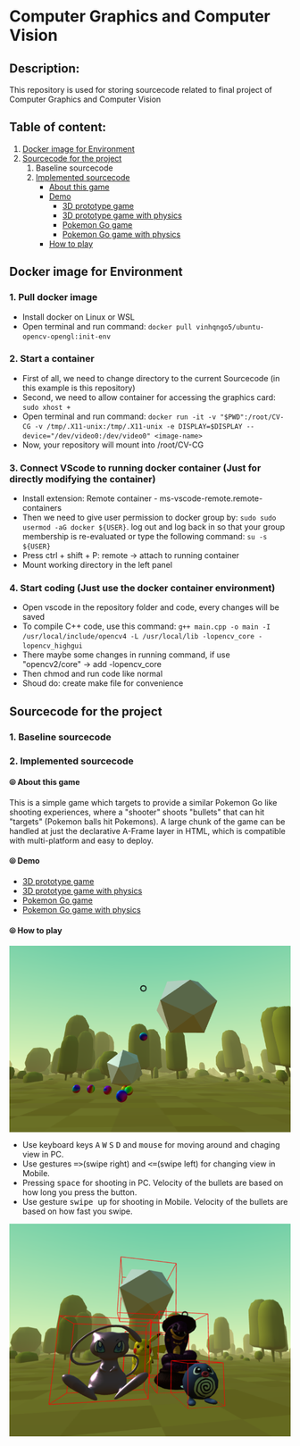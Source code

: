 <h1>Computer Graphics and Computer Vision</h1>
<h2>Description:</h2>
<div>This repository is used for storing sourcecode related to final project of Computer Graphics and Computer Vision</div>
<h2>Table of content:</h2>
    <ol>
        <li><a href="#heading1">Docker image for Environment</a></li>
        <li>
            <a href="#heading2">Sourcecode for the project</a>
            <ol>
                <li>Baseline sourcecode</li>
                <li><a href="#imple-src">Implemented sourcecode</a>
                    <ul>
                        <li><a href="#abt-this">About this game</a></li>
                        <li><a href="#demo-game">Demo</a>
                            <ul>
                                <li><a href="https://vinhqngo5.github.io/Computer-Vision-And-Computer-Graphics/WebSrc/index.html">3D prototype game</a></li>
                                <li><a href="https://vinhqngo5.github.io/Computer-Vision-And-Computer-Graphics/WebSrc/index-physics.html">3D prototype game with physics</a></li>
                                <li><a href="https://vinhqngo5.github.io/Computer-Vision-And-Computer-Graphics/WebSrc/AR.html">Pokemon Go game</a></li>
                                <li><a href="https://vinhqngo5.github.io/Computer-Vision-And-Computer-Graphics/WebSrc/AR-physics.html">Pokemon Go game with physics</a></li>
                            </ul>
                        </li>
                        <li><a href="#how-to-play">How to play</a></li>
                    </ul>
                </li>
            </ol>
        </li>
    </ol>

<h2 id="heading1">Docker image for Environment</h2>
<h3>1. Pull docker image</h3>
    <ul>
        <li>Install docker on Linux or WSL</li>
        <li>Open terminal and run command: <code>docker pull vinhqngo5/ubuntu-opencv-opengl:init-env</code></li>
    </ul>

<h3>2. Start a container</h3>
    <ul>
        <li>First of all, we need to change directory to the current Sourcecode (in this example is this repository)</li>
        <li>Second, we need to allow container for accessing the graphics card: 
            <code>sudo xhost +</code>
        </li>
        <li>Open terminal and run command: <code>docker run -it -v "$PWD":/root/CV-CG -v /tmp/.X11-unix:/tmp/.X11-unix -e DISPLAY=$DISPLAY --device="/dev/video0:/dev/video0" &#60image-name&#62;</code></li>
        <li>Now, your repository will mount into /root/CV-CG</li>
    </ul>

<h3>3. Connect VScode to running docker container (Just for directly modifying the container)</h3>
    <ul>
        <li>Install extension: Remote container - ms-vscode-remote.remote-containers</li>
        <li>Then we need to give user permission to docker group by: <code>sudo sudo usermod -aG docker ${USER}</code>. log out and log back in so that your group membership is re-evaluated or type the following command: <code>su -s ${USER}</code></li>
        <li>Press ctrl + shift + P: remote -> attach to running container</li>
        <li>Mount working directory in the left panel</li>
    </ul>

<h3>4. Start coding (Just use the docker container environment)</h3>
    <ul>
        <li>Open vscode in the repository folder and code, every changes will be saved</li>
        <li>To compile C++ code, use this command: <code>g++ main.cpp -o main -I /usr/local/include/opencv4 -L /usr/local/lib -lopencv_core -lopencv_highgui</code></li>
        <li>There maybe some changes in running command, if use "opencv2/core" -> add -lopencv_core </li>
        <li>Then chmod and run code like normal</li>
        <li>Shoud do: create make file for convenience</li>
    </ul>

<h2 id="heading2">Sourcecode for the project</h2>
<h3>1. Baseline sourcecode</h3>
<h3 id="imple-src">2. Implemented sourcecode</h3>
<h4 id="abt-this">⦾ About this game</h4>
This is a simple game which targets to provide a similar Pokemon Go like shooting experiences, where a "shooter" shoots "bullets" that can hit "targets" (Pokemon balls hit Pokemons).  A large chunk of the game can be handled at just the declarative A-Frame layer in HTML, which is compatible with multi-platform and easy to deploy.
<h4 id="demo-game">⦾ Demo</h4>
<ul>
    <li><a href="https://vinhqngo5.github.io/Computer-Vision-And-Computer-Graphics/WebSrc/index.html">3D prototype game</a></li>
    <li><a href="https://vinhqngo5.github.io/Computer-Vision-And-Computer-Graphics/WebSrc/index-physics.html">3D prototype game with physics</a></li>
    <li><a href="https://vinhqngo5.github.io/Computer-Vision-And-Computer-Graphics/WebSrc/AR.html">Pokemon Go game</a></li>
    <li><a href="https://vinhqngo5.github.io/Computer-Vision-And-Computer-Graphics/WebSrc/AR-physics.html">Pokemon Go game with physics</a></li>
</ul>
<h4 id="how-to-play">⦾ How to play</h4>
<img align="center" src="ReadmeAssets/1.png">
<ul>
    <li>Use keyboard keys <kbd>A</kbd> <kbd>W</kbd> <kbd>S</kbd> <kbd>D</kbd> and <kbd>mouse</kbd> for moving around and chaging view in PC.</li>
    <li>Use gestures <kbd>=></kbd>(swipe right) and <kbd><=</kbd>(swipe left) for changing view in Mobile.</li>
    <li>Pressing <kbd>space</kbd> for shooting in PC. Velocity of the bullets are based on how long you press the button.</li>
    <li>Use gesture <kbd>swipe up</kbd> for shooting in Mobile. Velocity of the bullets are based on how fast you swipe.</li>
</ul>
<img align="center" src="ReadmeAssets/2.png">
